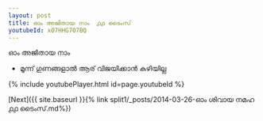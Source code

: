 ```yaml
---
layout: post
title: ഓം അജിതായ നാം  ൧൧ ടൈംസ്
youtubeId: xO7HHG707BQ
---
```

 
 
 ഓം അജിതായ നാം  
 
 -  മൂന്ന് ഗുണങ്ങളാൽ ആര് വിജയിക്കാൻ കഴിയില്ല 
 
  
 
  
 
 
 
 
 
 


{% include youtubePlayer.html id=page.youtubeId %}
 
[Next]({{ site.baseurl }}{% link  split1/_posts/2014-03-26-ഓം ശിവായ നമഹ ൧൧ ടൈംസ്.md%})
 
